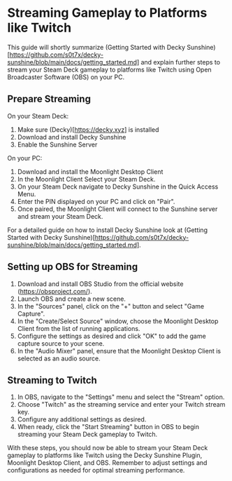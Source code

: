 # Streaming Gameplay to Platforms like Twitch

This guide will shortly summarize (Getting Started with Decky Sunshine)[https://github.com/s0t7x/decky-sunshine/blob/main/docs/getting_started.md] and explain further steps to stream your Steam Deck gameplay to platforms like Twitch using Open Broadcaster Software (OBS) on your PC.

## Prepare Streaming

On your Steam Deck:

1. Make sure (Decky)[https://decky.xyz] is installed
2. Download and install Decky Sunshine
3. Enable the Sunshine Server
   
On your PC:

1. Download and install the Moonlight Desktop Client
2. In the Moonlight Client Select your Steam Deck.
3. On your Steam Deck navigate to Decky Sunshine in the Quick Access Menu.
4. Enter the PIN displayed on your PC and click on "Pair".
5. Once paired, the Moonlight Client will connect to the Sunshine server and stream your Steam Deck.

For a detailed guide on how to install Decky Sunshine look at (Getting Started with Decky Sunshine)[https://github.com/s0t7x/decky-sunshine/blob/main/docs/getting_started.md].

## Setting up OBS for Streaming

1. Download and install OBS Studio from the official website (https://obsproject.com/).
2. Launch OBS and create a new scene.
3. In the "Sources" panel, click on the "+" button and select "Game Capture".
4. In the "Create/Select Source" window, choose the Moonlight Desktop Client from the list of running applications.
5. Configure the settings as desired and click "OK" to add the game capture source to your scene.
6. In the "Audio Mixer" panel, ensure that the Moonlight Desktop Client is selected as an audio source.

## Streaming to Twitch

1. In OBS, navigate to the "Settings" menu and select the "Stream" option.
2. Choose "Twitch" as the streaming service and enter your Twitch stream key.
3. Configure any additional settings as desired.
4. When ready, click the "Start Streaming" button in OBS to begin streaming your Steam Deck gameplay to Twitch.

With these steps, you should now be able to stream your Steam Deck gameplay to platforms like Twitch using the Decky Sunshine Plugin, Moonlight Desktop Client, and OBS. Remember to adjust settings and configurations as needed for optimal streaming performance.
